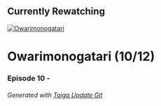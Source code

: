 ﻿
## Currently Rewatching

[![Owarimonogatari](https://s4.anilist.co/file/anilistcdn/media/anime/cover/medium/nx21262-jfbv9hvjymMW.jpg)](https://anilist.co/anime/21262)

# Owarimonogatari (10/12)

### Episode 10 - 

###### *Generated with [Taiga Update Git](https://github.com/nike4613/taiga-update-git)*